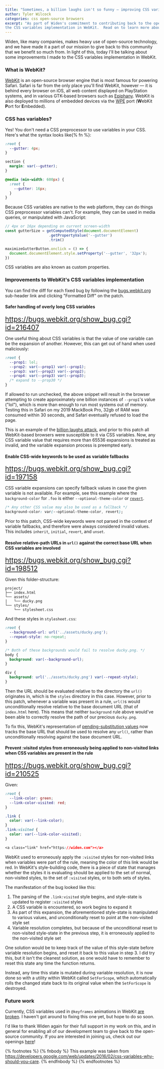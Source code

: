 ```yaml
---
title: "Sometimes, a billion laughs isn't so funny — improving CSS variables in WebKit"
author: Tyler Wilcock
categories: css open-source browsers
excerpt: "As part of Widen's commitment to contributing back to the open-source community, we have sponsored work to improve
the CSS variables implementation in WebKit.  Read on to learn more about CSS variables and how they're implemented in WebKit."
---
```


<style>
.widen-sub-header {
  font-size: 1.4rem;
}
/* The default style given by the footnotes plugin pushes it too far to the left. */
.footnotelist {
  margin-left: 0px;
}
</style>

Widen, like many companies, makes heavy use of open-source technology, and we have made it a part of our
mission to give back to this community that we benefit so much from.  In light of this, today I'll be talking about some improvements I
made to the CSS variables implementation in WebKit.

### What is WebKit?

[WebKit](https://webkit.org/) is an open-source browser engine that is most famous for powering Safari.  Safari is far from the only place
 you'll find WebKit, however — it is behind every browser on iOS, all web content displayed on PlayStation systems, and in various GTK-based browsers
such as [Epiphany](https://github.com/GNOME/epiphany).  WebKit is also deployed to millions of embedded
devices via the [WPE](https://webkit.org/wpe/) port (**W**ebKit **P**ort for **E**mbedded).

### CSS has variables?

Yes!  You don't need a CSS preprocessor to use variables in your CSS.  Here's what the syntax looks like{% fn %}:

```css
:root {
  --gutter: 4px;
}

section {
  margin: var(--gutter);
}

@media (min-width: 600px) {
  :root {
    --gutter: 16px;
  }
}
```

Because CSS variables are native to the web platform, they can do things CSS preprocessor variables can't.  For example,
they can be used in media queries, or manipulated with JavaScript:

```javascript
// 4px or 16px depending on current screen-width
const gutterSize = getComputedStyle(document.documentElement)
                    .getPropertyValue('--gutter')
                    .trim()

maximizeGutterButton.onclick = () => {
  document.documentElement.style.setProperty('--gutter', '32px');
})
```

CSS variables are also known as custom properties.

### Improvements to WebKit's CSS variables implementation

You can find the diff for each fixed bug by following the <a href="https://bugs.webkit.org">bugs.webkit.org</a> sub-header link and clicking "Formatted Diff" on the
patch.

#### Safer handling of overly long CSS variables
<div class="widen-sub-header"><a href="https://bugs.webkit.org/show_bug.cgi?id=216407">https://bugs.webkit.org/show_bug.cgi?id=216407</a></div>

One useful thing about CSS variables is that the value of one variable can be the expansion of another.  However, this
can get out of hand when used maliciously:

```css
:root {
  --prop1: lol;
  --prop2: var(--prop1) var(--prop1);
  --prop3: var(--prop2) var(--prop2);
  --prop4: var(--prop3) var(--prop3);
  /* expand to --prop30 */
}
```

If allowed to run unchecked, the above snippet will result in the browser attempting to create approximately one billion instances of `--prop1`'s value ("lol"),
which is more than enough to run most systems out of memory.  Testing this in Safari on my 2019 MackBook Pro, 32gb of RAM was consumed within 30 seconds, and Safari eventually refused to load the page.

This is an example of the [billion laughs attack](https://en.wikipedia.org/wiki/Billion_laughs_attack), and prior to this patch all WebKit-based browsers were susceptible to it via CSS variables.  Now, any CSS variable value that requires more than 65536 expansions is treated as invalid, and the variable expansion process is preempted early.

#### Enable CSS-wide keywords to be used as variable fallbacks
<div class="widen-sub-header"><a href="https://bugs.webkit.org/show_bug.cgi?id=197158">https://bugs.webkit.org/show_bug.cgi?id=197158</a></div>

CSS variable expansions can specify fallback values in case the given variable is not available.  For example, see this
example where the `background-color` for `.foo` is either `--optional-theme-color` or [`revert`](https://developer.mozilla.org/en-US/docs/Web/CSS/revert).

```css
/* Any other CSS value may also be used as a fallback */
background-color: var(--optional-theme-color, revert);
```

Prior to this patch, CSS-wide keywords were not parsed in the context of variable fallbacks, and therefore were always considered invalid values.  This
includes `inherit`, `initial`, `revert`, and `unset`.

#### Resolve relative-path URLs in `url()` against the correct base URL when CSS variables are involved
<div class="widen-sub-header"><a href="https://bugs.webkit.org/show_bug.cgi?id=198512">https://bugs.webkit.org/show_bug.cgi?id=198512</a></div>

Given this folder-structure:

```
project/
├── index.html
└── assets/
|   └── ducky.png
└── styles/
    └── stylesheet.css
```

And these styles in `stylesheet.css`:

```css
:root {
  --background-url: url('../assets/ducky.png');
  --repeat-style: no-repeat;
}

/* Both of these backgrounds would fail to resolve ducky.png. */
body {
  background: var(--background-url);
}

div {
  background: url('../assets/ducky.png') var(--repeat-style);
}
```

Then the URL should be evaluated relative to the directory the `url()` originates in, which is the `styles` directory in this case.  However, prior to this patch, whenever a variable was present in a rule, `url()`s would unconditionally resolve relative to the base document URL (that of `index.html` here).
This means that neither `background` rule above would've been able to correctly resolve the path of our precious `ducky.png`.

To fix this, WebKit's representation of [pending-substitution values](https://drafts.csswg.org/css-variables/#pending-substitution-value) now
tracks the base URL that should be used to resolve any `url()`, rather than unconditionally resolving against the
base document URL.

#### Prevent :visited styles from erroneously being applied to non-visited links when CSS variables are present in the rule
<div class="widen-sub-header"><a href="https://bugs.webkit.org/show_bug.cgi?id=210525">https://bugs.webkit.org/show_bug.cgi?id=210525</a></div>

Given:

```css
:root {
  --link-color: green;
  --link-color-visited: red;
}

.link {
  color: var(--link-color);
}
.link:visited {
  color: var(--link-color-visited);
}

<a class="link" href="https://widen.com"></a>
```

WebKit used to erroneously apply the `:visited` styles for non-visited links when variables were part of the rule, meaning
the color of this link would be red.  In
WebKit's style-building code, there is a piece of state that manages whether the styles it is evaluating should be applied
to the set of normal, non-visited styles, to the set of `:visited` styles, or to both sets of styles.

The manifestation of the bug looked like this:

1. The parsing of the `.link:visited` style begins, and style-state is updated to register `:visited` styles
2. A CSS variable is encountered, so work begins to expand it
3. As part of this expansion, the aforementioned style-state is manipulated to various values, and unconditionally reset
to point at the non-visited style set
4. Variable resolution completes, but because of the unconditional reset to non-visited style-state in the previous step,
it is erroneously applied to the non-visited style set

One solution would be to keep track of the value of this style-state before variable resolution begins, and reset it back to this
value in step 3.  I did try this, but it isn't the cleanest solution, as one would have to remember to reset this state
any time the function returns.

Instead, any time this state is mutated during variable resolution, it is now done so with a utility within WebKit called
`SetForScope`, which automatically rolls the changed state back to its original value when the `SetForScope` is destroyed.

### Future work

Currently, CSS variables used in `@keyframes` animations in WebKit [are broken](https://bugs.webkit.org/show_bug.cgi?id=201736).
I haven't got around to fixing this one yet, but hope to do so soon.

I'd like to thank Widen again for their full support in my work on this, and in general for enabling all of our development team
to give back to the open-source community.  If you are interested in joining us, check out our openings [here](https://www.widen.com/careers)!


{% footnotes %}
   {% fnbody %}
      This example was taken from <a href="https://developers.google.com/web/updates/2016/02/css-variables-why-should-you-care">https://developers.google.com/web/updates/2016/02/css-variables-why-should-you-care</a>.
   {% endfnbody %}
{% endfootnotes %}
